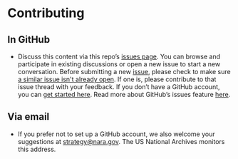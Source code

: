 # Contributing

## In GitHub

* Discuss this content via this repo’s [issues page](https://github.com/usnationalarchives/strategic-plan/issues/). You can browse and participate in existing discussions or open a new issue to start a new conversation. Before submitting a new [issue](https://github.com/usnationalarchives/strategic-plan/issues/), please check to make sure [a similar issue isn't already open](https://github.com/usnationalarchives/strategic-plan/issues?q=is%3Aissue+is%3Aopen). If one is, please contribute to that issue thread with your feedback. If you don’t have a GitHub account, you can [get started here](https://github.com/join?source=header-repo). Read more about GitHub’s issues feature [here](https://guides.github.com/features/issues/).

## Via email

*  If you prefer not to set up a GitHub account, we also welcome your suggestions at [strategy@nara.gov](mailto:strategy@nara.gov). The US National Archives monitors this address.
